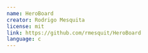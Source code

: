 ```yaml
---
name: HeroBoard
creator: Rodrigo Mesquita
license: mit
link: https://github.com/rmesquit/HeroBoard
language: c
---
```


